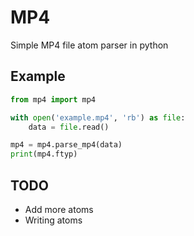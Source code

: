 # MP4

Simple MP4 file atom parser in python

## Example

```python
from mp4 import mp4

with open('example.mp4', 'rb') as file:
    data = file.read()

mp4 = mp4.parse_mp4(data)
print(mp4.ftyp)
```

## TODO

- Add more atoms
- Writing atoms
